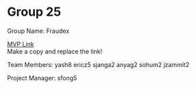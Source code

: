 # Group 25
Group Name: Fraudex

[MVP Link](https://docs.google.com/document/d/1Xvi3-qwkr6-_EVHfCb3EXuEoO7w0HquwEGKGvdbaVYw/edit?usp=sharing)  
Make a copy and replace the link!

Team Members: yash8 ericz5 sjanga2 anyag2 sohum2 jzammit2

Project Manager: sfong5
